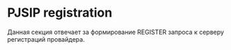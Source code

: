# PJSIP registration

Данная секция отвечает за формирование REGISTER запроса к серверу регистраций провайдера.



